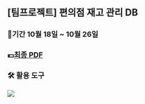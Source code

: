 ## [팀프로젝트] 편의점 재고 관리 DB

### 📆기간 10월 18일 ~ 10월 26일 

### 💷[최종 PDF](https://github.com/Hyno2/SQL-Project/blob/main/PPT/PROJECT_SQL_%EC%9E%AC%EA%B3%A0%EA%B4%80%EB%A6%AC%ED%94%84%EB%A1%9C%EA%B7%B8%EB%9E%A8.pdf)

### 🛠 활용 도구
<img src="https://img.shields.io/badge/oracle-F80000?style=for-the-badge&#x26;logo=oracle&logoColor=white"/></a>


